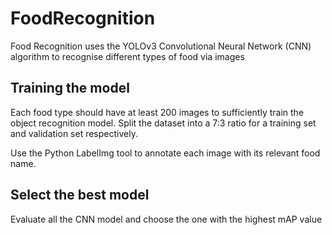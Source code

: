 # FoodRecognition
Food Recognition uses the YOLOv3 Convolutional Neural Network (CNN) algorithm to recognise different types of food via images

## Training the model
Each food type should have at least 200 images to sufficiently train the object recognition model. Split the dataset into a 7:3 ratio for a training set and validation set respectively.

Use the Python LabelImg tool to annotate each image with its relevant food name.

## Select the best model
Evaluate all the CNN model and choose the one with the highest mAP value

